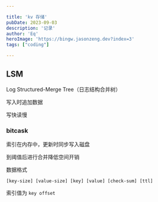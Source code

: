 ```yaml
---

title: 'kv 存储'
pubDate: 2023-09-03
description: '记录'
author: 'Eq'
heroImage: 'https://bingw.jasonzeng.dev?index=3'
tags: ["coding"]

---
```


## LSM

Log Structured-Merge Tree（日志结构合并树）

写入时追加数据

写快读慢

### bitcask

索引在内存中，更新时同步写入磁盘

到阈值后进行合并降低空间开销

数据格式

`[key-size] [value-size] [key] [value] [check-sum] [ttl]`

索引值为 `key offset`

